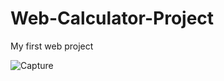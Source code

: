 # Web-Calculator-Project
My first web project

![Capture](https://github.com/user-attachments/assets/4454d697-ef09-494e-a466-04ae33a2764b)
